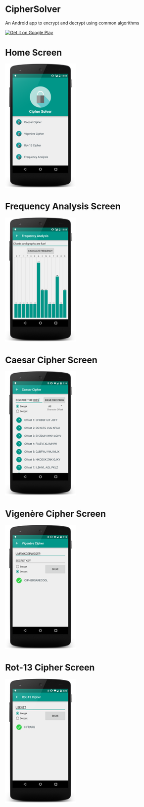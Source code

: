 # CipherSolver
An Android app to encrypt and decrypt using common algorithms

<a href="https://play.google.com/store/apps/details?id=flynn.tim.ciphersolver">
  <img alt="Get it on Google Play"
       src="https://developer.android.com/images/brand/en_generic_rgb_wo_45.png" />
</a>

# Home Screen
<img src="/screenshots/main_screen_updated_2.png" height="400px" />

# Frequency Analysis Screen
<img src="/screenshots/frequency_analysis_screen.png" height="400px" />

# Caesar Cipher Screen
<img src="/screenshots/caesar_cipher_screen_updated.png" height="400px" />

# Vigenère Cipher Screen
<img src="/screenshots/vigenere_cipher_screen_updated.png" height="400px" />

# Rot-13 Cipher Screen
<img src="/screenshots/rot13_screen_updated.png" height="400px" />


